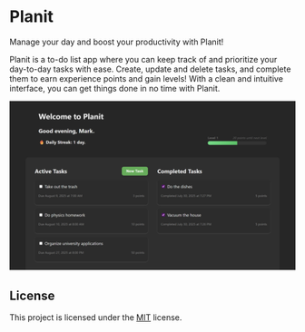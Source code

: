 # Planit

Manage your day and boost your productivity with Planit! 

Planit is a to-do list app where you can keep track of and prioritize your day-to-day tasks with ease. Create, update and delete tasks, and complete them to earn experience points and gain levels! With a clean and intuitive interface, you can get things done in no time with Planit. 

![Screenshot](screenshot.png)

## License

This project is licensed under the [MIT](LICENSE) license.